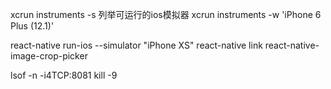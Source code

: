 xcrun instruments -s 列举可运行的ios模拟器
xcrun instruments -w 'iPhone 6 Plus (12.1)'

react-native run-ios --simulator "iPhone XS"
react-native link react-native-image-crop-picker

lsof -n -i4TCP:8081
kill -9 